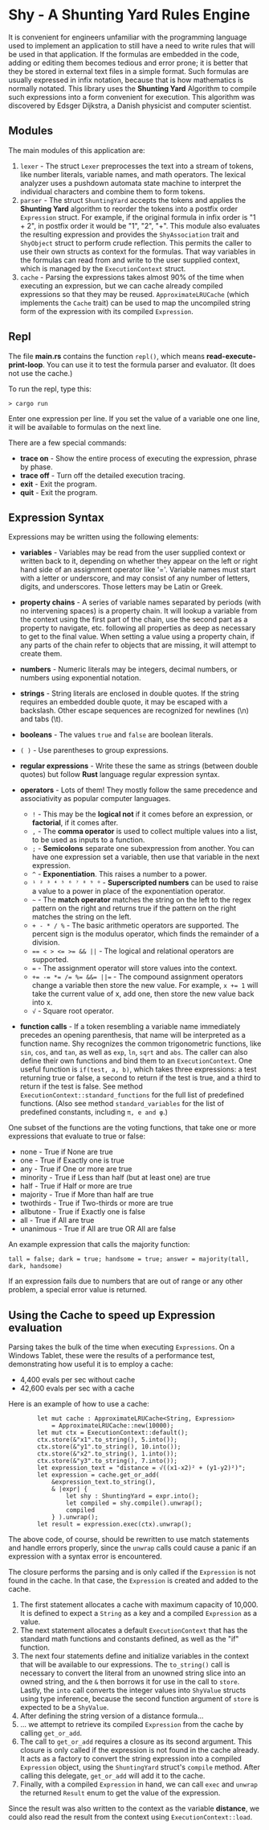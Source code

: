 # Shy - A Shunting Yard Rules Engine

It is convenient for engineers unfamiliar with the programming language used to implement an application to still have a need to write rules that will be used in that application. If the formulas are embedded in the code, adding or editing them becomes tedious and error prone; it is better that they be stored in external text files in a simple format. Such formulas are usually expressed in infix notation, because that is how mathematics is normally notated. This library uses the **Shunting Yard** Algorithm to compile such expressions into a form convenient for execution. This algorithm was discovered by Edsger Dijkstra, a Danish physicist and computer scientist. 

## Modules

The main modules of this application are:

  1. `lexer` - The struct `Lexer` preprocesses the text into a stream of tokens, like number literals, variable names, and math operators. The lexical analyzer uses a pushdown automata state machine to interpret the individual characters and combine them to form tokens.
  2. `parser` - The struct `ShuntingYard` accepts the tokens and applies the **Shunting Yard** algorithm to reorder the tokens into a postfix order `Expression` struct. For example, if the original formula in infix order is "1 + 2", in postfix order it would be "1", "2", "+". This module also evaluates the resulting expression and provides the `ShyAssociation` trait and `ShyObject` struct to perform crude reflection. This permits the caller to use their own structs as context for the formulas. That way variables in the formulas can read from and write to the user supplied context, which is managed by the `ExecutionContext` struct.
  3. `cache` - Parsing the expressions takes almost 90% of the time when executing an expression, but we can cache already compiled expressions so that they may be reused. `ApproximateLRUCache` (which implements the `Cache` trait) can be used to map the uncompiled string form of the expression with its compiled `Expression`. 

## Repl

The file **main.rs** contains the function `repl()`, which means **read-execute-print-loop**. You can use it to test the formula parser and evaluator. (It does not use the cache.)

To run the repl, type this:

```
> cargo run
```

Enter one expression per line. If you set the value of a variable one one line, it will be available to formulas on the next line.

There are a few special commands:

  - **trace on** - Show the entire process of executing the expression, phrase by phase.
  - **trace off** - Turn off the detailed execution tracing.
  - **exit** - Exit the program.
  - **quit** - Exit the program.

## Expression Syntax

Expressions may be written using the following elements:

  - **variables** - Variables may be read from the user supplied context or written back to it, depending on whether they appear on the left or right hand side of an assignment operator like '='. Variable names must start with a letter or underscore, and may consist of any number of letters, digits, and underscores. Those letters may be Latin or Greek.
  - **property chains** - A series of variable names separated by periods (with no intervening spaces) is a property chain. It will lookup a variable from the context using the first part of the chain, use the second part as a property to navigate, etc. following all properties as deep as necessary to get to the final value. When setting a value using a property chain, if any parts of the chain refer to objects that are missing, it will attempt to create them.
  - **numbers** - Numeric literals may be integers, decimal numbers, or numbers using exponential notation.
  - **strings** - String literals are enclosed in double quotes. If the string requires an embedded double quote, it may be escaped with a backslash. Other escape sequences are recognized for newlines (\n) and tabs (\t).
  - **booleans** - The values `true` and `false` are boolean literals.
  - `( )` - Use parentheses to group expressions.
  - **regular expressions** - Write these the same as strings (between double quotes) but follow **Rust** language regular expression syntax.
  - **operators** - Lots of them! They mostly follow the same precedence and associativity as popular computer languages.
    
     * `!` - This may be the **logical not** if it comes before an expression, or **factorial**, if it comes after.
     * `,` - The **comma operator** is used to collect multiple values into a list, to be used as inputs to a function.
     * `;` - **Semicolons** separate one subexpression from another. You can have one expression set a variable, then use that variable in the next expression.
     * `^` - **Exponentiation**. This raises a number to a power.
     * `¹ ² ³ ⁴ ⁵ ⁶ ⁷ ⁸ ⁹ ⁰` - **Superscripted numbers** can be used to raise a value to a power in place of the exponentiation operator.
     * `~` - The **match operator** matches the string on the left to the regex pattern on the right and returns true if the pattern on the right matches the string on the left.
     * `+ - * / %` - The basic arithmetic operators are supported. The percent sign is the modulus operator, which finds the remainder of a division.
     * `== < > <= >= && ||` - The logical and relational operators are supported.
     * `=` - The assignment operator will store values into the context.
     * `+= -= *= /= %= &&= ||=` - The compound assignment operators change a variable then store the new value. For example, `x += 1` will take the current value of x, add one, then store the new value back into x.
     * `√` - Square root operator.

  - **function calls** - If a token resembling a variable name immediately precedes an opening parenthesis, that name will be interpreted as a function name. Shy recognizes the common trigonometric functions, like `sin`, `cos`, and `tan`, as well as `exp`, `ln`, `sqrt` and `abs`. The caller can also define their own functions and bind them to an `ExecutionContext`. One useful function is `if(test, a, b)`, which takes three expressions: a test returning true or false, a second to return if the test is true, and a third to return if the test is false. See method `ExecutionContext::standard_functions` for the full list of predefined functions. (Also see method `standard_variables` for the list of predefined constants, including `π, e and φ`.)

One subset of the functions are the voting functions, that take one or more expressions that evaluate to true or false:

  -  none - True if None are true
  -  one - True if Exactly one is true
  -  any - True if One or more are true
  -  minority - True if Less than half (but at least one) are true
  -  half - True if Half or more are true
  -  majority - True if More than half are true
  -  twothirds - True if Two-thirds or more are true
  -  allbutone - True if Exactly one is false
  -  all - True if All are true 
  -  unanimous - True if All are true OR All are false

An example expression that calls the majority function:

`tall = false; dark = true; handsome = true; answer = majority(tall, dark, handsome)`

If an expression fails due to numbers that are out of range or any other problem, a special error value is returned.

## Using the Cache to speed up Expression evaluation

Parsing takes the bulk of the time when executing `Expressions`. On a Windows Tablet, these were the results of a performance test, demonstrating how useful it is to employ a cache:

  - 4,400 evals per sec without cache 
  - 42,600 evals per sec with a cache

Here is an example of how to use a cache:

```
        let mut cache : ApproximateLRUCache<String, Expression> 
            = ApproximateLRUCache::new(10000);
        let mut ctx = ExecutionContext::default();
        ctx.store(&"x1".to_string(), 5.into());
        ctx.store(&"y1".to_string(), 10.into());
        ctx.store(&"x2".to_string(), 1.into());
        ctx.store(&"y3".to_string(), 7.into());
        let expression_text = "distance = √((x1-x2)² + (y1-y2)²)";
        let expression = cache.get_or_add(
            &expression_text.to_string(), 
            & |expr| {
                let shy : ShuntingYard = expr.into();
                let compiled = shy.compile().unwrap();
                compiled
            } ).unwrap();
        let result = expression.exec(ctx).unwrap();
```

The above code, of course, should be rewritten to use match statements and handle errors properly, since the `unwrap` calls could cause a panic if an expression with a syntax error is encountered.

The closure performs the parsing and is only called if the `Expression` is not found in the cache. In that case, the `Expression` is created and added to the cache.

1. The first statement allocates a cache with maximum capacity of 10,000. It is defined to expect a `String` as a key and a compiled `Expression` as a value. 
2. The next statement allocates a default `ExecutionContext` that has the standard math functions and constants defined, as well as the "if" function.
3. The next four statements define and initialize variables in the context that will be available to our expressions. The `to_string()` call is necessary to convert the literal from an unowned string slice into an owned string, 
and the `&` then borrows it for use in the call to `store`. Lastly, the `into` call converts the integer values into `ShyValue` structs using type inference, because the second function argument of `store` is expected to be a `ShyValue`.
4. After defining the string version of a distance formula...
5. ... we attempt to retrieve its compiled `Expression` from the cache by calling `get_or_add`.
6. The call to `get_or_add` requires a closure as its second argument. This closure is only called if the expression is not found in the cache already. It acts as a factory to convert the string expression into a compiled `Expression` object, using the `ShuntingYard` struct's `compile` method. After calling this delegate, `get_or_add` will add it to the cache.
7. Finally, with a compiled `Expression` in hand, we can call `exec` and `unwrap` the returned `Result` enum to get the value of the expression.

Since the result was also written to the context as the variable **distance**, we could also read the result from the context using `ExecutionContext::load`.

